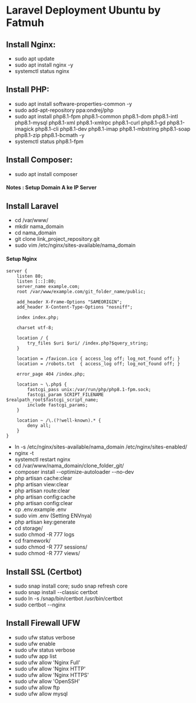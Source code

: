 # Laravel Deployment Ubuntu by Fatmuh

## Install Nginx:

- sudo apt update
- sudo apt install nginx -y
- systemctl status nginx

## Install PHP:

- sudo apt install software-properties-common -y
- sudo add-apt-repository ppa:ondrej/php
- sudo apt install php8.1-fpm php8.1-common php8.1-dom php8.1-intl php8.1-mysql php8.1-xml php8.1-xmlrpc php8.1-curl php8.1-gd php8.1-imagick php8.1-cli php8.1-dev php8.1-imap php8.1-mbstring php8.1-soap php8.1-zip php8.1-bcmath -y
- systemctl status php8.1-fpm

## Install Composer:

- sudo apt install composer

#### Notes : Setup Domain A ke IP Server

## Install Laravel

- cd /var/www/
- mkdir nama_domain
- cd nama_domain
- git clone link_project_repository.git
- sudo vim /etc/nginx/sites-available/nama_domain

#### Setup Nginx
```
server {
    listen 80;
    listen [::]:80;
    server_name example.com;
    root /var/www/example.com/git_folder_name/public;
 
    add_header X-Frame-Options "SAMEORIGIN";
    add_header X-Content-Type-Options "nosniff";
 
    index index.php;
 
    charset utf-8;
 
    location / {
        try_files $uri $uri/ /index.php?$query_string;
    }
 
    location = /favicon.ico { access_log off; log_not_found off; }
    location = /robots.txt  { access_log off; log_not_found off; }
 
    error_page 404 /index.php;
 
    location ~ \.php$ {
        fastcgi_pass unix:/var/run/php/php8.1-fpm.sock;
        fastcgi_param SCRIPT_FILENAME $realpath_root$fastcgi_script_name;
        include fastcgi_params;
    }
 
    location ~ /\.(?!well-known).* {
        deny all;
    }
}
```

- ln -s /etc/nginx/sites-available/nama_domain /etc/nginx/sites-enabled/
- nginx -t
- systemctl restart nginx
- cd /var/www/nama_domain/clone_folder_git/
- composer install --optimize-autoloader --no-dev
- php artisan cache:clear
- php artisan view:clear
- php artisan route:clear
- php artisan config:cache
- php artisan config:clear
- cp .env.example .env
- sudo vim .env (Setting ENVnya)
- php artisan key:generate
- cd storage/
- sudo chmod -R 777 logs
- cd framework/
- sudo chmod -R 777 sessions/
- sudo chmod -R 777 views/

## Install SSL (Certbot)

- sudo snap install core; sudo snap refresh core
- sudo snap install --classic certbot
- sudo ln -s /snap/bin/certbot /usr/bin/certbot
- sudo certbot --nginx

## Install Firewall UFW

- sudo ufw status verbose
- sudo ufw enable
- sudo ufw status verbose
- sudo ufw app list
- sudo ufw allow 'Nginx Full'
- sudo ufw allow 'Nginx HTTP'
- sudo ufw allow 'Nginx HTTPS'
- sudo ufw allow 'OpenSSH'
- sudo ufw allow ftp
- sudo ufw allow mysql
